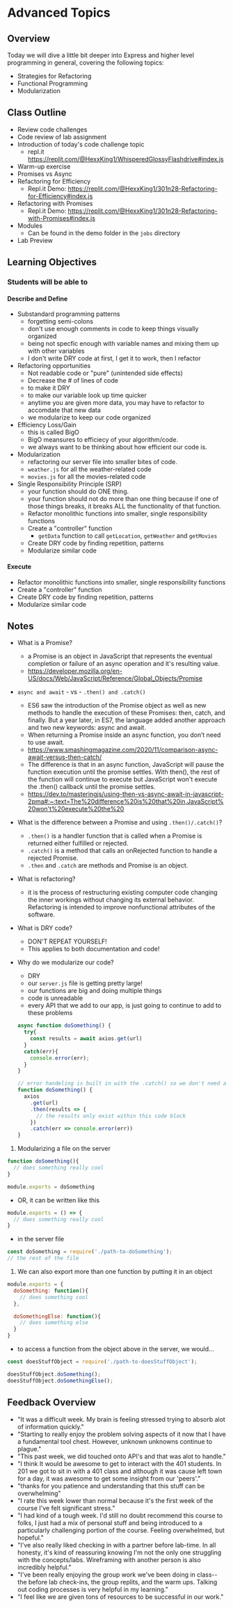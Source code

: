 # Advanced Topics

## Overview

Today we will dive a little bit deeper into Express and higher level programming in general, covering the following topics:

- Strategies for Refactoring
- Functional Programming
- Modularization

## Class Outline

- Review code challenges
- Code review of lab assignment
- Introduction of today's code challenge topic
  - repl.it <https://replit.com/@HexxKing1/WhisperedGlossyFlashdrive#index.js>
- Warm-up exercise
- Promises vs Async
- Refactoring for Efficiency
  - Repl.it Demo: <https://replit.com/@HexxKing1/301n28-Refactoring-for-Efficiency#index.js>
- Refactoring with Promises
  - Repl.it Demo: <https://replit.com/@HexxKing1/301n28-Refactoring-with-Promises#index.js>
- Modules
  - Can be found in the demo folder in the `jobs` directory
- Lab Preview

## Learning Objectives

### Students will be able to

#### Describe and Define

- Substandard programming patterns
  - forgetting semi-colons
  - don't use enough comments in code to keep things visually organized
  - being not specfic enough with variable names and mixing them up with other variables
  - I don't write DRY code at first, I get it to work, then I refactor
- Refactoring opportunities
  - Not readable code or "pure" (unintended side effects)
  - Decrease the # of lines of code
  - to make it DRY
  - to make our variable look up time quicker
  - anytime you are given more data, you may have to refactor to accomdate that new data
  - we modularize to keep our code organized
- Efficiency Loss/Gain
  - this is called BigO
  - BigO meansures to efficiecy of your algorithm/code.
  - we always want to be thinking about how efficient our code is.
- Modularization
  - refactoring our server file into smaller bites of code.
  - `weather.js` for all the weather-related code
  - `movies.js` for all the movies-related code
- Single Responsibility Principle (SRP)
  - your function should do ONE thing.
  - your function should not do more than one thing because if one of those things breaks, it breaks ALL the functionality of that function.
  - Refactor monolithic functions into smaller, single responsibility functions
  - Create a "controller" function
    - `getData` function to call `getLocation`, `getWeather` and `getMovies`
  - Create DRY code by finding repetition, patterns
  - Modularize similar code


#### Execute

- Refactor monolithic functions into smaller, single responsibility functions
- Create a "controller" function
- Create DRY code by finding repetition, patterns
- Modularize similar code

## Notes

- What is a Promise?
  - a Promise is an object in JavaScript that represents the eventual completion or failure of an async operation and it's resulting value.
  - <https://developer.mozilla.org/en-US/docs/Web/JavaScript/Reference/Global_Objects/Promise>


- `async and await` - vs - `.then() and .catch()`
  - ES6 saw the introduction of the Promise object as well as new methods to handle the execution of these Promises: then, catch, and finally. But a year later, in ES7, the language added another approach and two new keywords: async and await.
  - When returning a Promise inside an async function, you don’t need to use await.
  - <https://www.smashingmagazine.com/2020/11/comparison-async-await-versus-then-catch/>
  - The difference is that in an async function, JavaScript will pause the function execution until the promise settles. With then(), the rest of the function will continue to execute but JavaScript won't execute the .then() callback until the promise settles.
  - <https://dev.to/masteringjs/using-then-vs-async-await-in-javascript-2pma#:~:text=The%20difference%20is%20that%20in,JavaScript%20won't%20execute%20the%20>

- What is the difference between a Promise and using `.then()/.catch()`?
  - `.then()` is a handler function that is called when a Promise is returned either fulfilled or rejected.
  - `.catch()` is a method that calls an onRejected function to handle a rejected Promise.
  - `.then` and `.catch` are methods and Promise is an object.

- What is refactoring?
  - it is the process of restructuring existing computer code changing the inner workings without changing its external behavior. Refactoring is intended to improve nonfunctional attributes of the software.

- What is DRY code?
  - DON'T REPEAT YOURSELF!
  - This applies to both documentation and code!

- Why do we modularize our code?
  - DRY
  - our `server.js` file is getting pretty large!
  - our functions are big and doing multiple things
  - code is unreadable
  - every API that we add to our app, is just going to continue to add to these problems

  ```javaScript
  async function doSomething() {
    try{
      const results = await axios.get(url)
    }
    catch(err){
      console.error(err);
    }
  }

  // error handeling is built in with the .catch() so we don't need a try/catch
  function doSomething() {
    axios
      .get(url)
      .then(results => {
        // the results only exist within this code block
      })
      .catch(err => console.error(err))
  }
  ```

1. Modularizing a file on the server

  ```javaScript
  function doSomething(){
    // does something really cool
  }

  module.exports = doSomething
  ```

  - OR, it can be written like this

  ```javaScript
  module.exports = () => {
    // does something really cool
  }
  ```

  - in the server file

  ```javaScript
  const doSomething = require('./path-to-doSomething');
  // the rest of the file
  ```

1. We can also export more than one function by putting it in an object

  ```javaScript
  module.exports = {
    doSomething: function(){
      // does something cool
    },

    doSomethingElse: function(){
      // does something else
    }
  }
  ```

  - to access a function from the object above in the server, we would...

  ```javaScript
  const doesStuffObject = require('./path-to-doesStuffObject');

  doesStuffObject.doSomething();
  doesStuffObject.doSomethingElse();
  ```

## Feedback Overview

- "It was a difficult week. My brain is feeling stressed trying to absorb alot of information quickly."
- "Starting to really enjoy the problem solving aspects of it now that I have a fundamental tool chest. However, unknown unknowns continue to plague."
- "This past week, we did touched onto API's and that was alot to handle."
- "I think It would be awesome to get to interact with the 401 students. In 201 we got to sit in with a 401 class and although it was cause left town for a day, it was awesome to get some insight from our 'peers'."
- "thanks for you patience and understanding that this stuff can be overwhelming"
- "I rate this week lower than normal because it's the first week of the course I've felt significant stress."
- "I had kind of a tough week. I'd still no doubt recommend this course to folks, I just had a mix of personal stuff and being introduced to a particularly challenging portion of the course. Feeling overwhelmed, but hopeful."
- "I've also really liked checking in with a partner before lab-time. In all honesty, it's kind of reassuring knowing I'm not the only one struggling with the concepts/labs. Wireframing with another person is also incredibly helpful."
- "I've been really enjoying the group work we've been doing in class-- the before lab check-ins, the group replits, and the warm ups. Talking out coding processes is very helpful in my learning."
- "I feel like we are given tons of resources to be successful in our work."
